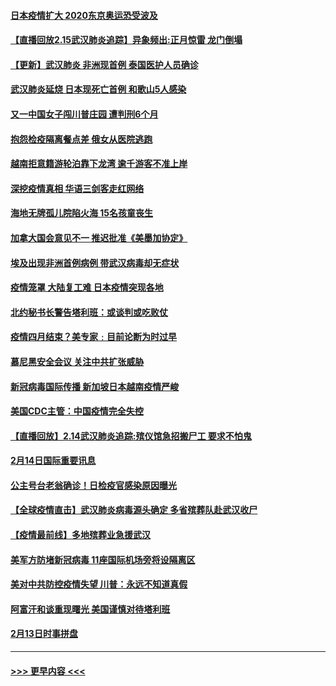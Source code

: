 #### [日本疫情扩大 2020东京奥运恐受波及](../pages/prog202/a102778049.md?t=02152333) 
#### [【直播回放2.15武汉肺炎追踪】异象频出:正月惊雷 龙门倒塌](../pages/prog202/a102777974.md?t=02152333) 
#### [【更新】武汉肺炎 非洲现首例 泰国医护人员确诊](../pages/prog202/a102770740.md?t=02152333) 
#### [武汉肺炎延烧 日本现死亡首例 和歌山5人感染](../pages/prog202/a102777815.md?t=02152333) 
#### [又一中国女子闯川普庄园 遭判刑6个月](../pages/prog202/a102777673.md?t=02152333) 
#### [抱怨检疫隔离餐点差 俄女从医院逃跑](../pages/prog202/a102777667.md?t=02152333) 
#### [越南拒意籍游轮泊靠下龙湾 逾千游客不准上岸](../pages/prog202/a102777646.md?t=02152333) 
#### [深挖疫情真相 华语三剑客走红网络](../pages/prog202/a102777624.md?t=02152333) 
#### [海地无牌孤儿院陷火海 15名孩童丧生](../pages/prog202/a102777620.md?t=02152333) 
#### [加拿大国会意见不一 推迟批准《美墨加协定》](../pages/prog202/a102777575.md?t=02152333) 
#### [埃及出现非洲首例病例 带武汉病毒却无症状](../pages/prog202/a102777559.md?t=02152333) 
#### [疫情笼罩 大陆复工难 日本疫情突现各地](../pages/prog202/a102777455.md?t=02152333) 
#### [北约秘书长警告塔利班：或谈判或吃败仗](../pages/prog202/a102777442.md?t=02152333) 
#### [疫情四月结束？美专家﹕目前论断为时过早](../pages/prog202/a102777248.md?t=02152333) 
#### [慕尼黑安全会议 关注中共扩张威胁](../pages/prog202/a102777254.md?t=02152333) 
#### [新冠病毒国际传播 新加坡日本越南疫情严峻](../pages/prog202/a102777245.md?t=02152333) 
#### [美国CDC主管：中国疫情完全失控](../pages/prog202/a102777236.md?t=02152333) 
#### [【直播回放】2.14武汉肺炎追踪:殡仪馆急招搬尸工 要求不怕鬼](../pages/prog202/a102777141.md?t=02152333) 
#### [2月14日国际重要讯息](../pages/prog202/a102777073.md?t=02152333) 
#### [公主号台老翁确诊！日检疫官感染原因曝光](../pages/prog202/a102777075.md?t=02152333) 
#### [【全球疫情直击】武汉肺炎病毒源头确定 多省殡葬队赴武汉收尸](../pages/prog202/a102777026.md?t=02152333) 
#### [【疫情最前线】多地殡葬业急援武汉](../pages/prog202/a102776986.md?t=02152333) 
#### [美军方防堵新冠病毒 11座国际机场旁将设隔离区](../pages/prog202/a102776870.md?t=02152333) 
#### [美对中共防控疫情失望 川普：永远不知道真假](../pages/prog202/a102776836.md?t=02152333) 
#### [阿富汗和谈重现曙光 美国谨慎对待塔利班](../pages/prog202/a102776748.md?t=02152333) 
#### [2月13日时事拼盘](../pages/prog202/a102776689.md?t=02152333) 

----
#### [ >>> 更早内容 <<< ](../indexes/prog202-earlier.md)
